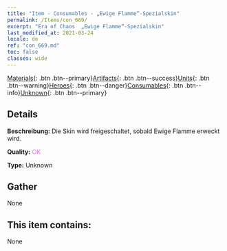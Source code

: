 ```yaml
---
title: "Item - Consumables - „Ewige Flamme“-Spezialskin"
permalink: /Items/con_669/
excerpt: "Era of Chaos  „Ewige Flamme“-Spezialskin"
last_modified_at: 2021-03-24
locale: de
ref: "con_669.md"
toc: false
classes: wide
---
```

 [Materials](/de/Items/){: .btn .btn--primary}[Artifacts](/de/Items/Artifacts/){: .btn .btn--success}[Units](/de/Items/Units/){: .btn .btn--warning}[Heroes](/de/Items/Heroes/){: .btn .btn--danger}[Consumables](/de/Items/Consumables/){: .btn .btn--info}[Unknown](/de/Items/Unknown/){: .btn .btn--primary}

## Details
 **Beschreibung:** Die Skin wird freigeschaltet, sobald Ewige Flamme erweckt wird.

 **Quality:** <span style="color: #DA70D6">OK</span>

 **Type:** Unknown

## Gather

  None

## This item contains:

  None

